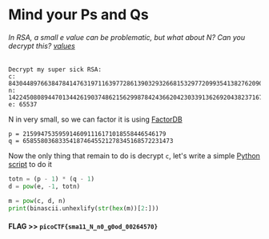 # Mind your Ps and Qs

###### In RSA, a small e value can be problematic, but what about N? Can you decrypt this? [values](values)

```
Decrypt my super sick RSA:
c: 843044897663847841476319711639772861390329326681532977209935413827620909782846667
n: 1422450808944701344261903748621562998784243662042303391362692043823716783771691667
e: 65537
```
N in very small, so we can factor it is using [FactorDB](https://factordb.com/)

```
p = 2159947535959146091116171018558446546179
q = 658558036833541874645521278345168572231473
```

Now the only thing that remain to do is decrypt `c`, let's write a simple [Python script](MindyourPsandQs.py) to do it

```python
totn = (p - 1) * (q - 1)
d = pow(e, -1, totn)

m = pow(c, d, n)
print(binascii.unhexlify(str(hex(m))[2:]))
```

#### **FLAG >>** `picoCTF{sma11_N_n0_g0od_00264570}`